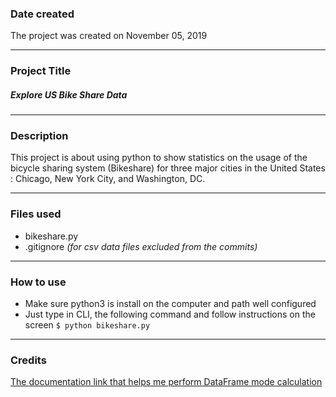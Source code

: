### Date created
The project was created on November 05, 2019
___

### Project Title
##### Explore US Bike Share Data
___

### Description
This project is about using python to show statistics on the usage of the bicycle sharing system (Bikeshare) for three major cities in the United States : Chicago, New York City, and Washington, DC.
___

### Files used
- bikeshare.py
- .gitignore *(for csv data files excluded from the commits)*
___

### How to use
- Make sure python3 is install on the computer and path well configured
- Just type in CLI, the following command and follow instructions on the screen
`$ python bikeshare.py`
___
### Credits
[The documentation link that helps me perform DataFrame mode calculation](https://pandas.pydata.org/pandas-docs/stable/reference/api/pandas.DataFrame.mode.html#pandas.DataFrame.mode)
